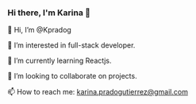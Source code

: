 ### Hi there, I'm Karina 👋

<!--
**SoleMina/SoleMina** is a ✨ _special_ ✨ repository because its `README.md` (this file) appears on your GitHub profile.

Here are some ideas to get you started:

- 🔭 I’m currently working on ...
- 🌱 I’m currently learning Rectjs
- 👯 I’m looking to collaborate on ...
- 🤔 I’m looking for help with ...
- 💬 Ask me about ...
- 📫 How to reach me: ...
- 😄 Pronouns: ...
- ⚡ Fun fact: ...
-->

👋 Hi, I’m @Kpradog

👀 I’m interested in full-stack developer.

🌱 I’m currently learning Reactjs.

💞️ I’m looking to collaborate on projects.

📫 How to reach me: karina.pradogutierrez@gmail.com
